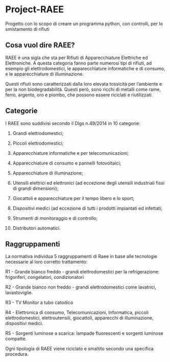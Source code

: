 # Project-RAEE

Progetto con lo scopo di creare un programma python, con controlli, per lo smistamento di rifiuti

## Cosa vuol dire RAEE?

RAEE è una sigla che sta per Rifiuti di Apparecchiature Elettriche ed Elettroniche. A questa categoria fanno parte numerosi tipi di rifiuti, ad esempio gli elettrodomestici, le apparecchiature informatiche e di consumo, e le apparecchiature di illuminazione.

Questi rifiuti sono caratterizzati dalla loro elevata tossicità per l’ambiente e per la non biodegradabilità. Questi però, sono ricchi di metalli come rame, ferro, argento, oro e piombo, che possono essere riciclati e riutilizzati.

## Categorie

I RAEE sono suddivisi secondo il Dlgs n.49/2014 in 10 categorie:

1. Grandi elettrodomestici;

2. Piccoli elettrodomestici;

3. Apparecchiature informatiche e per telecomunicazioni;

4. Apparecchiature di consumo e pannelli fotovoltaici;

5. Apparecchiature di illuminazione;

6. Utensili elettrici ed elettronici (ad eccezione degli utensili industriali fissi di grandi dimensioni);

7. Giocattoli e apparecchiature per il tempo libero e lo sport;

8. Dispositivi medici (ad eccezione di tutti i prodotti impiantati ed infettati;

9. Strumenti di monitoraggio e di controllo;

10. Distributori automatici.

## Raggruppamenti

La normativa individua 5 raggruppamenti di Raee in base alle tecnologie necessarie al loro corretto trattamento: 

R1 - Grande bianco freddo - grandi elettrodomestici per la refrigerazione: frigoriferi, congelatori, condizionatori

R2 - Grande bianco non freddo - grandi elettrodomestici come lavatrici, lavastoviglie.

R3 - TV Monitor a tubo catodico

R4 - Elettronica di consumo, Telecomunicazioni, Informatica, piccoli elettrodomestici, elettroutensili, giocattoli, apparecchi di illuminazione, dispositivi medici.

R5 - Sorgenti luminose a scarica: lampade fluorescenti e sorgenti luminose compatte.

Ogni tipologia di RAEE viene riciclato e smaltito secondo una specifica procedura.
